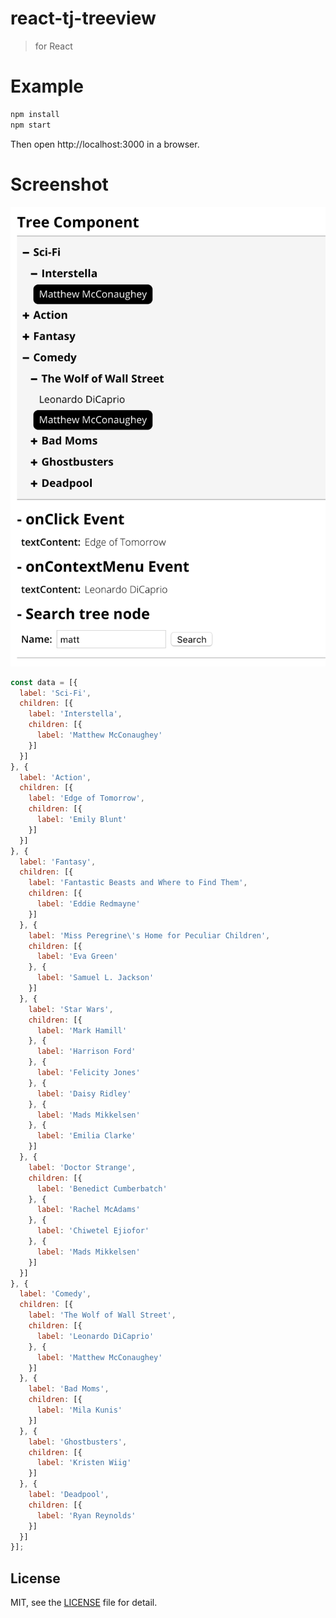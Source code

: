 # react-tj-treeview
> for React

# Example

```bash
npm install
npm start
```

Then open http://localhost:3000 in a browser.

# Screenshot

![Screenshot](screenshot.png)

```javascript
const data = [{
  label: 'Sci-Fi',
  children: [{
    label: 'Interstella',
    children: [{
      label: 'Matthew McConaughey'
    }]
  }]
}, {
  label: 'Action',
  children: [{
    label: 'Edge of Tomorrow',
    children: [{
      label: 'Emily Blunt'
    }]
  }]
}, {
  label: 'Fantasy',
  children: [{
    label: 'Fantastic Beasts and Where to Find Them',
    children: [{
      label: 'Eddie Redmayne'
    }]
  }, {
    label: 'Miss Peregrine\'s Home for Peculiar Children',
    children: [{
      label: 'Eva Green'
    }, {
      label: 'Samuel L. Jackson'
    }]
  }, {
    label: 'Star Wars',
    children: [{
      label: 'Mark Hamill'
    }, {
      label: 'Harrison Ford'
    }, {
      label: 'Felicity Jones'
    }, {
      label: 'Daisy Ridley'
    }, {
      label: 'Mads Mikkelsen'
    }, {
      label: 'Emilia Clarke'
    }]
  }, {
    label: 'Doctor Strange',
    children: [{
      label: 'Benedict Cumberbatch'
    }, {
      label: 'Rachel McAdams'
    }, {
      label: 'Chiwetel Ejiofor'
    }, {
      label: 'Mads Mikkelsen'
    }]
  }]
}, {
  label: 'Comedy',
  children: [{
    label: 'The Wolf of Wall Street',
    children: [{
      label: 'Leonardo DiCaprio'
    }, {
      label: 'Matthew McConaughey'
    }]
  }, {
    label: 'Bad Moms',
    children: [{
      label: 'Mila Kunis'
    }]
  }, {
    label: 'Ghostbusters',
    children: [{
      label: 'Kristen Wiig'
    }]
  }, {
    label: 'Deadpool',
    children: [{
      label: 'Ryan Reynolds'
    }]
  }]
}];
```

## License

MIT, see the [LICENSE](https://github.com/jsveron23/react-tj-treeview/blob/master/LICENSE) file for detail.
